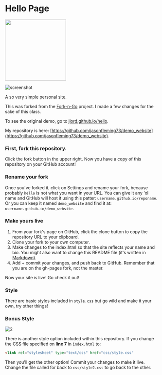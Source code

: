 # Hello Page

<img src="https://raw.githubusercontent.com/jlord/forkngo/gh-pages/badges/cobalt.png" width="200">

![screenshot](screenshot.png)

A so very simple personal site.

This was forked from the  [Fork-n-Go](http://jlord.github.io/forkngo) project. I made a few changes for the 
sake of this class.

To see the original demo, go to [jlord.github.io/hello](http://jlord.github.io/hello).

My repository is here: [https://github.com/jasonfleming73/demo_website](https://github.com/jasonfleming73/demo_website).



### First, fork this repository.

Click the fork button in the upper right. Now you have a copy of this repository on your GitHub account!

### Rename your fork

Once you've forked it, click on Settings and rename your fork, because probably `hello` is not what you want in your URL.
You can give it any 'ol name and GitHub will host it using this patter: `username.github.io/reponame`. Or you can keep it named `demo_website` and find it at: `username.github.io/demo_website`.

### Make yours live

1. From your fork's page on GitHub, click the clone button to copy the repository URL to your clipboard.
2. Clone your fork to your own computer.
3. Make changes to the index.html so that the site reflects your name and bio. You might also want to change this README file (it's written in [Markdown](https://github.com/adam-p/markdown-here/wiki/Markdown-Cheatsheet)).
4. Add + commit your changes, and push back to GitHub. Remember that you are on the gh-pages fork, not the master.

Now your site is live! Go check it out!


### Style

There are basic styles included in `style.css` but go wild and make it your own, try other things!

### Bonus Style

![2](screenshot2.png)

There is another style option included within this repository. If you change the CSS file specified on **line 7** in `index.html` to:

```HTML
<link rel="stylesheet" type="text/css" href="css/style.css"
```

Then you'll get the other option! Commit your changes to make it live. Change the file called for back to `css/style2.css` to go back to the other.
